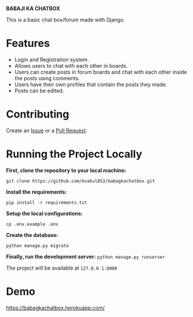 **BABAJI KA CHATBOX**

This is a basic chat box/forum made with Django.

# Features

- Login and Registration system.
- Allows users to chat with each other in boards.
- Users can create posts in forum boards and chat with each other inside the posts using comments.
- Users have their own profiles that contain the posts they made.
- Posts can be edited.

# Contributing

Create an [Issue](https://github.com/knakul853/babagkachatbox/issues) or a [Pull Request](https://github.com/knakul853/babagkachatbox/pulls).

# Running the Project Locally

**First, clone the repository to your local machine:**

```git clone https://github.com/knakul853/babagkachatbox.git```

**Install the requirements:**

```pip install -r requirements.txt```

**Setup the local configurations:**

```cp .env.example .env```

**Create the database:**

```python manage.py migrate```

**Finally, run the development server:**
```python manage.py runserver```

The project will be available at 
```127.0.0.1:8000```





# Demo

https://babagkachatbox.herokuapp.com/
